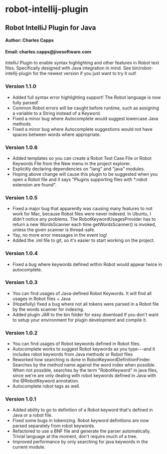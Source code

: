 robot-intellij-plugin
=====================

<h2>Robot IntelliJ Plugin for Java</h2>

<h4>Author: Charles Capps</h4>
<h4>Email: charles.capps@jivesoftware.com</h4>

<p>
IntelliJ Plugin to enable syntax highlighting and other features in Robot text files. Specifically designed with Java integration in mind.
See bin/robot-intellij-plugin for the newest version if you just want to try it out!
</p>

<h3>Version 1.1.0</h3>

<ul>
    <li>Added full syntax error highlighting support! The Robot language is now fully parsed!</li>
    <li>Common Robot errors will be caught before runtime, such as assigning a variable to a String instead of a Keyword.</li>
    <li>Fixed a minor bug where Autocomplete would suggest lowercase Java methods.</li>
    <li>Fixed a minor bug where Autocomplete suggestions would not have spaces between words where appropriate.</li>
</ul>

<h3>Version 1.0.6</h3>
<ul>
    <li>Added templates so you can create a Robot Test Case File or Robot Keywords File from the New menu in the project explorer.</li>
    <li>Explicitly declaring dependencies on "lang" and "java" modules.</li>
    <li>Hoping above change will cause this plugin to be suggested when you open a Robot file and it says "Plugins supporting files with *.robot extension are found".</li>
</ul>

<h3>Version 1.0.5</h3>
<ul>
	<li>Fixed a major bug that apparently was causing many features to not work for Mac, because Robot files were never indexed. In Ubuntu, I didn't notice any
            problems. The RobotKeywordUsagesProvider has to return a new WordsScanner each time getWordsScanner() is invoked, unless
            the given scanner is thread-safe.
    </li>
    <li>Yay, no more error messages in the event log!</li>
    <li>Added the .iml file to git, so it's easier to start working on the project.</li>
</ul>

<h3>Version 1.0.4</h3>
<ul>
    <li>Fixed a bug where keywords defined within Robot would appear twice in autocomplete.</li>
</ul>

<h3>Version 1.0.3</h3>
<ul>
    <li>You can find usages of Java-defined Robot Keywords. It will find all usages in Robot files + Java</li>
    <li>(Hopefully) fixed a bug where not all tokens were parsed in a Robot file by the words scanner for indexing.</li>
    <li>Added plugin JAR to the bin folder for easy download if you don't want to setup your environment for plugin development and compile it.</li>
</ul>

<h3>Version 1.0.2</h3>
<ul>
    <li>You can find usages of Robot keywords defined in Robot files.</li>
    <li>Autocomplete works to suggest Robot keywords as you type---and it includes robot keywords from Java methods or Robot files</li>
    <li>Reworked how searching is done in RobotKeywordDefinitionFinder. Searches by the method name against the word index when possible.
      When not possible, searches by the term "RobotKeyword" in java files, since we're are only dealing with robot keywords defined in Java
      with the @RobotKeyword annotation.
    </li>
    <li>Autocomplete robot tags as well.</li>
</ul>

<h3>Version 1.0.1</h3>
<ul>
    <li>Added ability to go to definition of a Robot keyword that's defined in Java or a robot file.</li>
    <li>Fixed some bugs in tokenizing. Robot keyword definitions are now parsed separately from robot keywords.</li>
    <li>Refactored to use a BNF file and generate the parser automatically. Trivial language at the moment, don't require much of a tree.</li>
    <li>Improved performance by only searching for java keywords in the current module. </li>
</ul>







